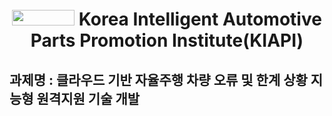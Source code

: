 <div align="center">
  
# <img src="https://github.com/Yunhyeongseok-kiapi/KIAPI_dataset/assets/85465084/9304bae8-7878-4b71-853f-08cff6392d4e" width="100" height ="25"> Korea Intelligent Automotive Parts Promotion Institute(KIAPI) 

</div>

## 과제명 : 클라우드 기반 자율주행 차량 오류 및 한계 상황 지능형 원격지원 기술 개발

